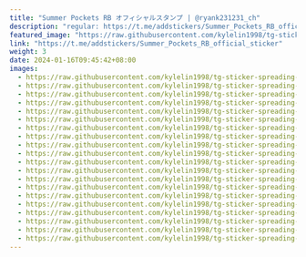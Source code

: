 ```yaml
---
title: "Summer Pockets RB オフィシャルスタンプ | @ryank231231_ch"
description: "regular: https://t.me/addstickers/Summer_Pockets_RB_official_sticker"
featured_image: "https://raw.githubusercontent.com/kylelin1998/tg-sticker-spreading-worldwide-images/main/img/fb72f817-ab3a-431f-a8b1-48905618d6f0.jpg"
link: "https://t.me/addstickers/Summer_Pockets_RB_official_sticker"
weight: 3
date: 2024-01-16T09:45:42+08:00
images:
  - https://raw.githubusercontent.com/kylelin1998/tg-sticker-spreading-worldwide-images/main/img/fb72f817-ab3a-431f-a8b1-48905618d6f0.jpg
  - https://raw.githubusercontent.com/kylelin1998/tg-sticker-spreading-worldwide-images/main/img/05a65440-3e89-403b-9939-035b38bbea3f.jpg
  - https://raw.githubusercontent.com/kylelin1998/tg-sticker-spreading-worldwide-images/main/img/da368a2c-9594-45d8-82f2-be64d5fe4bda.jpg
  - https://raw.githubusercontent.com/kylelin1998/tg-sticker-spreading-worldwide-images/main/img/048a37bc-0b53-49f6-9271-9658a007208b.jpg
  - https://raw.githubusercontent.com/kylelin1998/tg-sticker-spreading-worldwide-images/main/img/5cfd3e47-f81e-4a88-82e7-a66cfe798271.jpg
  - https://raw.githubusercontent.com/kylelin1998/tg-sticker-spreading-worldwide-images/main/img/24ee4797-7c0a-42d0-bb26-597d264f20cf.jpg
  - https://raw.githubusercontent.com/kylelin1998/tg-sticker-spreading-worldwide-images/main/img/b8e5e676-444d-40b1-812f-76478f8d5cb3.jpg
  - https://raw.githubusercontent.com/kylelin1998/tg-sticker-spreading-worldwide-images/main/img/2d80c4d0-adb4-46a0-a3d3-4abd2211e8c0.jpg
  - https://raw.githubusercontent.com/kylelin1998/tg-sticker-spreading-worldwide-images/main/img/eee50c26-8093-4c9f-8bd0-1cf7c9d79409.jpg
  - https://raw.githubusercontent.com/kylelin1998/tg-sticker-spreading-worldwide-images/main/img/0aef0652-6688-4c6a-87b1-9edccee34d56.jpg
  - https://raw.githubusercontent.com/kylelin1998/tg-sticker-spreading-worldwide-images/main/img/c7bc7d32-507c-47c9-a19e-021804befc6a.jpg
  - https://raw.githubusercontent.com/kylelin1998/tg-sticker-spreading-worldwide-images/main/img/bd8b40af-eb09-40f1-afea-cc6635fe13e3.jpg
  - https://raw.githubusercontent.com/kylelin1998/tg-sticker-spreading-worldwide-images/main/img/dc9fd88a-84e2-4ce2-a011-6761f4b94318.jpg
  - https://raw.githubusercontent.com/kylelin1998/tg-sticker-spreading-worldwide-images/main/img/6b6e68ff-7504-418a-8c7b-4da83ae86259.jpg
  - https://raw.githubusercontent.com/kylelin1998/tg-sticker-spreading-worldwide-images/main/img/587cfbe1-b4ff-493a-b5bd-5d73565a7b19.jpg
  - https://raw.githubusercontent.com/kylelin1998/tg-sticker-spreading-worldwide-images/main/img/203ddfe4-f239-41b4-bcb5-2287bd626480.jpg
  - https://raw.githubusercontent.com/kylelin1998/tg-sticker-spreading-worldwide-images/main/img/442da3f0-0c73-48c6-8bb6-b45353ba99ef.jpg
  - https://raw.githubusercontent.com/kylelin1998/tg-sticker-spreading-worldwide-images/main/img/e0863c4a-b0bc-4891-9898-8c4424618937.jpg
  - https://raw.githubusercontent.com/kylelin1998/tg-sticker-spreading-worldwide-images/main/img/0f0fbf5c-4982-40bd-b158-18e7796a6bdf.jpg
  - https://raw.githubusercontent.com/kylelin1998/tg-sticker-spreading-worldwide-images/main/img/9d2d46b4-0675-49ed-b275-1f5bb069dbc7.jpg
---
```

